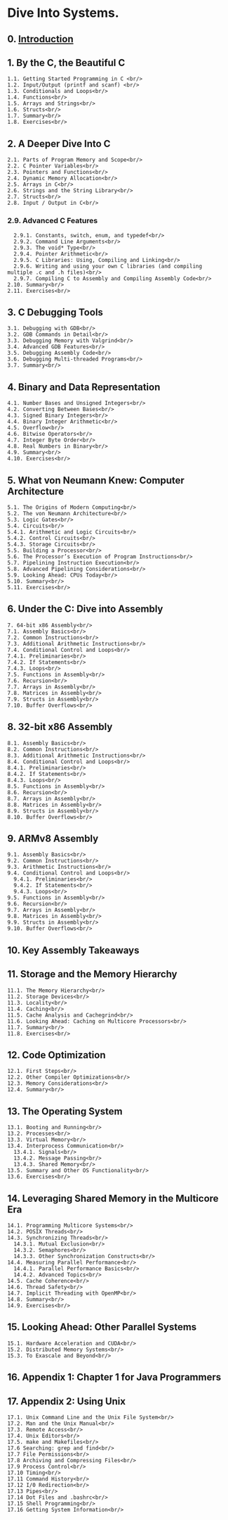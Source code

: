 # Dive Into Systems. <br/>

## 0. [Introduction](https://diveintosystems.org/book/introduction.html)<br/>
## 1. By the C, the Beautiful C <br/>
    1.1. Getting Started Programming in C <br/>
    1.2. Input/Output (printf and scanf) <br/>
    1.3. Conditionals and Loops<br/>
    1.4. Functions<br/>
    1.5. Arrays and Strings<br/>
    1.6. Structs<br/>
    1.7. Summary<br/>
    1.8. Exercises<br/>
## 2. A Deeper Dive Into C<br/>
    2.1. Parts of Program Memory and Scope<br/>
    2.2. C Pointer Variables<br/>
    2.3. Pointers and Functions<br/>
    2.4. Dynamic Memory Allocation<br/>
    2.5. Arrays in C<br/>
    2.6. Strings and the String Library<br/>
    2.7. Structs<br/>
    2.8. Input / Output in C<br/>
###  2.9. Advanced C Features<br/>
      2.9.1. Constants, switch, enum, and typedef<br/>
      2.9.2. Command Line Arguments<br/>
      2.9.3. The void* Type<br/>
      2.9.4. Pointer Arithmetic<br/>
      2.9.5. C Libraries: Using, Compiling and Linking<br/>
      2.9.6. Writing and using your own C libraries (and compiling multiple .c and .h files)<br/>
      2.9.7. Compiling C to Assembly and Compiling Assembly Code<br/>
    2.10. Summary<br/>
    2.11. Exercises<br/>
## 3. C Debugging Tools<br/>
    3.1. Debugging with GDB<br/>
    3.2. GDB Commands in Detail<br/>
    3.3. Debugging Memory with Valgrind<br/>
    3.4. Advanced GDB Features<br/>
    3.5. Debugging Assembly Code<br/>
    3.6. Debugging Multi-threaded Programs<br/>
    3.7. Summary<br/>
## 4. Binary and Data Representation<br/>
    4.1. Number Bases and Unsigned Integers<br/>
    4.2. Converting Between Bases<br/>
    4.3. Signed Binary Integers<br/>
    4.4. Binary Integer Arithmetic<br/>
    4.5. Overflow<br/>
    4.6. Bitwise Operators<br/>
    4.7. Integer Byte Order<br/>
    4.8. Real Numbers in Binary<br/>
    4.9. Summary<br/>
    4.10. Exercises<br/>
## 5. What von Neumann Knew: Computer Architecture<br/>
    5.1. The Origins of Modern Computing<br/>
    5.2. The von Neumann Architecture<br/>
    5.3. Logic Gates<br/>
    5.4. Circuits<br/>
    5.4.1. Arithmetic and Logic Circuits<br/>
    5.4.2. Control Circuits<br/>
    5.4.3. Storage Circuits<br/>
    5.5. Building a Processor<br/>
    5.6. The Processor’s Execution of Program Instructions<br/>
    5.7. Pipelining Instruction Execution<br/>
    5.8. Advanced Pipelining Considerations<br/>
    5.9. Looking Ahead: CPUs Today<br/>
    5.10. Summary<br/>
    5.11. Exercises<br/>
## 6. Under the C: Dive into Assembly<br/>
    7. 64-bit x86 Assembly<br/>
    7.1. Assembly Basics<br/>
    7.2. Common Instructions<br/>
    7.3. Additional Arithmetic Instructions<br/>
    7.4. Conditional Control and Loops<br/>
    7.4.1. Preliminaries<br/>
    7.4.2. If Statements<br/>
    7.4.3. Loops<br/>
    7.5. Functions in Assembly<br/>
    7.6. Recursion<br/>
    7.7. Arrays in Assembly<br/>
    7.8. Matrices in Assembly<br/>
    7.9. Structs in Assembly<br/>
    7.10. Buffer Overflows<br/>
## 8. 32-bit x86 Assembly<br/>
    8.1. Assembly Basics<br/>
    8.2. Common Instructions<br/>
    8.3. Additional Arithmetic Instructions<br/>
    8.4. Conditional Control and Loops<br/>
    8.4.1. Preliminaries<br/>
    8.4.2. If Statements<br/>
    8.4.3. Loops<br/>
    8.5. Functions in Assembly<br/>
    8.6. Recursion<br/>
    8.7. Arrays in Assembly<br/>
    8.8. Matrices in Assembly<br/>
    8.9. Structs in Assembly<br/>
    8.10. Buffer Overflows<br/>
## 9. ARMv8 Assembly<br/>
    9.1. Assembly Basics<br/>
    9.2. Common Instructions<br/>
    9.3. Arithmetic Instructions<br/>
    9.4. Conditional Control and Loops<br/>
      9.4.1. Preliminaries<br/>
      9.4.2. If Statements<br/>
      9.4.3. Loops<br/>
    9.5. Functions in Assembly<br/>
    9.6. Recursion<br/>
    9.7. Arrays in Assembly<br/>
    9.8. Matrices in Assembly<br/>
    9.9. Structs in Assembly<br/>
    9.10. Buffer Overflows<br/>
## 10. Key Assembly Takeaways<br/>
## 11. Storage and the Memory Hierarchy<br/>
    11.1. The Memory Hierarchy<br/>
    11.2. Storage Devices<br/>
    11.3. Locality<br/>
    11.4. Caching<br/>
    11.5. Cache Analysis and Cachegrind<br/>
    11.6. Looking Ahead: Caching on Multicore Processors<br/>
    11.7. Summary<br/>
    11.8. Exercises<br/>
## 12. Code Optimization<br/>
    12.1. First Steps<br/>
    12.2. Other Compiler Optimizations<br/>
    12.3. Memory Considerations<br/>
    12.4. Summary<br/>
## 13. The Operating System<br/>
    13.1. Booting and Running<br/>
    13.2. Processes<br/>
    13.3. Virtual Memory<br/>
    13.4. Interprocess Communication<br/>
      13.4.1. Signals<br/>
      13.4.2. Message Passing<br/>
      13.4.3. Shared Memory<br/>
    13.5. Summary and Other OS Functionality<br/>
    13.6. Exercises<br/>
## 14. Leveraging Shared Memory in the Multicore Era<br/>
    14.1. Programming Multicore Systems<br/>
    14.2. POSIX Threads<br/>
    14.3. Synchronizing Threads<br/>
      14.3.1. Mutual Exclusion<br/>
      14.3.2. Semaphores<br/>
      14.3.3. Other Synchronization Constructs<br/>
    14.4. Measuring Parallel Performance<br/>
      14.4.1. Parallel Performance Basics<br/>
      14.4.2. Advanced Topics<br/>
    14.5. Cache Coherence<br/>
    14.6. Thread Safety<br/>
    14.7. Implicit Threading with OpenMP<br/>
    14.8. Summary<br/>
    14.9. Exercises<br/>
## 15. Looking Ahead: Other Parallel Systems<br/>
    15.1. Hardware Acceleration and CUDA<br/>
    15.2. Distributed Memory Systems<br/>
    15.3. To Exascale and Beyond<br/>
## 16. Appendix 1: Chapter 1 for Java Programmers<br/>
## 17. Appendix 2: Using Unix<br/>
    17.1. Unix Command Line and the Unix File System<br/>
    17.2. Man and the Unix Manual<br/>
    17.3. Remote Access<br/>
    17.4. Unix Editors<br/>
    17.5. make and Makefiles<br/>
    17.6 Searching: grep and find<br/>
    17.7 File Permissions<br/>
    17.8 Archiving and Compressing Files<br/>
    17.9 Process Control<br/>
    17.10 Timing<br/>
    17.11 Command History<br/>
    17.12 I/0 Redirection<br/>
    17.13 Pipes<br/>
    17.14 Dot Files and .bashrc<br/>
    17.15 Shell Programming<br/>
    17.16 Getting System Information<br/>
